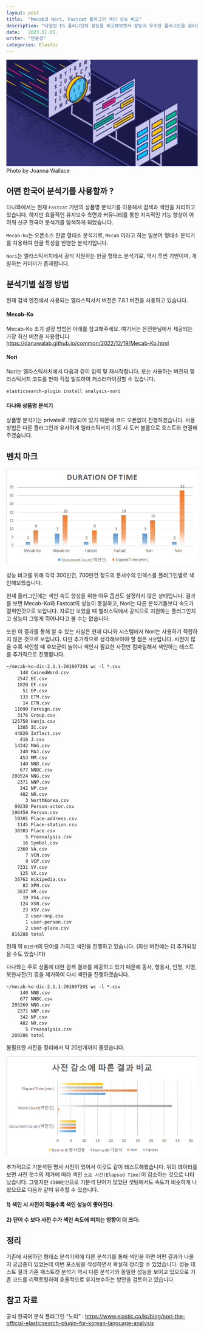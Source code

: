 ```yaml
---
layout: post
title:  "Mecab과 Nori, Fastcat 플러그인 색인 성능 비교"
description: "다양한 ES 플러그인의 성능을 비교해보면서 성능이 우수한 플러그인을 찾아봅니다"
date:   2023.01.05.
writer: "반윤성"
categories: Elastic
---
```


![/images/2023-01-05-MecabVsNori/image0.jpeg](/images/2023-01-05-MecabVsNori/image0.jpeg)
Photo by Joanna Wallace

## 어떤 한국어 분석기를 사용할까 ?

다나와에서는 현재 ``Fastcat`` 기반의 상품명 분석기를 이용해서 검색과 색인을 처리하고 있습니다.
하지만 효율적인 유지보수 측면과 커뮤니티를 통한 지속적인 기능 향상이 어려워 신규 한국어 분석기를 탐색하게 되었습니다.

``Mecab-ko``는 오픈소스 한글 형태소 분석기로, ``Mecab`` 이라고 하는 일본어 형태소 분석기를 차용하여 한글 특성을 반영한 분석기입니다.

``Nori``는 엘라스틱서치에서 공식 지원하는 한글 형태소 분석기로, 역시 루씬 기반이며, 개발하는 커미터가 존재합니다.

## 분석기별 설정 방법

현재 검색 엔진에서 사용되는 엘라스틱서치 버전은 7.8.1 버전을 사용하고 있습니다.

#### Mecab-Ko
Mecab-Ko 초기 설정 방법은 아래를 참고해주세요.
여기서는 은전한닢에서 제공되는 가장 최신 버전을 사용합니다.
<https://danawalab.github.io/common/2022/12/19/Mecab-Ko.html>


#### Nori
Nori는 엘라스틱서치에서 다음과 같이 입력 및 재시작합니다.
또는 사용하는 버전의 엘라스틱서치 코드를 받아 직접 빌드하여 커스터마이징할 수 있습니다.

```script
elasticsearch-plugin install analysis-nori
```

#### 다나와 상품명 분석기
상품명 분석기는 private로 개발되어 있기 때문에 코드 오픈없이 진행하겠습니다.
사용 방법은 다른 플러그인과 유사하게 엘라스틱서치 기동 시 도커 볼륨으로 호스트와 연결해주겠습니다.


## 벤치 마크

![/images/2023-01-05-MecabVsNori/image1.png](/images/2023-01-05-MecabVsNori/image1.png)

성능 비교를 위해 각각 300만건, 700만건 정도의 문서수의 인덱스를 플러그인별로 색인해보았습니다.

현재 플러그인에는 색인 속도 향상을 위한 아무 옵션도 설정하지 않은 상태입니다.
결과를 보면 Mecab-Ko와 Fastcat의 성능이 동일하고, Nori는 다른 분석기들보다 속도가 열위인것으로 보입니다. 자료만 보았을 때 엘라스틱에서 공식으로 지원하는 플러그인치고 성능이 그렇게 뛰어나다고 볼 수는 없습니다.

또한 이 결과를 통해 알 수 있는 사실은 현재 다나와 시스템에서 Nori는 사용하기 적합하지 않은 것으로 보입니다. 다만 추가적으로 생각해보아야 할 점은 ``사전``입니다. 사전이 많을 수록 색인할 때 후보군이 늘어나 색인시 필요한 사전만 컴파일해서 색인하는 테스트를 추가적으로 진행합니다.


```script
~/mecab-ko-dic-2.1.1-20180720$ wc -l *.csv
     148 CoinedWord.csv
    2547 EC.csv
    1820 EF.csv
      51 EP.csv
     133 ETM.csv
      14 ETN.csv
   11690 Foreign.csv
    3176 Group.csv
  125750 Hanja.csv
    1305 IC.csv
   44820 Inflect.csv
     416 J.csv
   14242 MAG.csv
     240 MAJ.csv
     453 MM.csv
     140 NNB.csv
     677 NNBC.csv
  208524 NNG.csv
    2371 NNP.csv
     342 NP.csv
     482 NR.csv
       3 NorthKorea.csv
   99230 Person-actor.csv
  196459 Person.csv
   19301 Place-address.csv
    1145 Place-station.csv
   30303 Place.csv
       5 Preanalysis.csv
      16 Symbol.csv
    2360 VA.csv
       7 VCN.csv
       9 VCP.csv
    7331 VV.csv
     125 VX.csv
   36762 Wikipedia.csv
      83 XPN.csv
    3637 XR.csv
      19 XSA.csv
     124 XSN.csv
      23 XSV.csv
       2 user-nnp.csv
       1 user-person.csv
       2 user-place.csv
  816288 total
```

현재 약 ``81만개``의 단어를 가지고 색인을 진행하고 있습니다. (최신 버전에는 더 추가되었을 수도 있습니다)

다나와는 주로 상품에 대한 검색 결과를 제공하고 있기 때문에 동사, 형용사, 인명, 지명, 북한사전(?) 등을 제거하여 다시 색인을 진행하겠습니다.

```script
~/mecab-ko-dic-2.1.1-20180720$ wc -l *.csv
     140 NNB.csv
     677 NNBC.csv
  205269 NNG.csv
    2371 NNP.csv
     342 NP.csv
     482 NR.csv
       5 Preanalysis.csv
  209286 total
```

불필요한 사전을 정리해서 약 20만개까지 줄였습니다.

![/images/2023-01-05-MecabVsNori/image2.png](/images/2023-01-05-MecabVsNori/image2.png)


추가적으로 기분석된 명사 사전이 있어서 이것도 같이 테스트해봤습니다. 위의 데이터를 보면 사전 갯수의 제거에 따라 색인 ``소요 시간(Elapsed Time)``이 감소하는 것으로 나타났습니다. 그렇지만 ``4300만건``으로 기분석 단어가 많았던 셋팅에서도 속도가 비슷하게 나왔으므로 다음과 같이 유추할 수 있습니다.


#### 1) 색인 시 사전이 적을수록 색인 성능이 좋아진다.

#### 2) 단어 수 보다 사전 수가 색인 속도에 미치는 영향이 더 크다.


## 정리
기존에 사용하던 형태소 분석기외에 다른 분석기를 통해 색인을 하면 어떤 결과가 나올지 궁금증이 있었는데 이번 포스팅을 작성하면서 확실히 정리할 수 있었습니다. 성능 테스트 결과 기존 패스트캣 분석기 역시 다른 분석기와 동일한 성능을 보이고 있으므로 기존 코드를 리팩토링하여 효율적으로 유지보수하는 방안을 검토하고 있습니다.


## 참고 자료
공식 한국어 분석 플러그인 “노리” :  <https://www.elastic.co/kr/blog/nori-the-official-elasticsearch-plugin-for-korean-language-analysis>